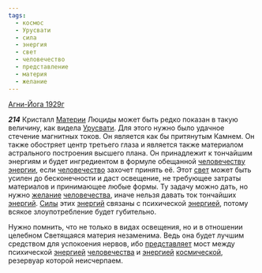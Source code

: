 ```yaml
---
tags:
  - космос
  - Урусвати
  - сила
  - энергия
  - свет
  - человечество
  - представление
  - материя
  - желание
---
```


[Агни-Йога 1929г](https://127.0.0.1:4002/agni/1929)

___214___
Кристалл [Материи](../../../tags/#материя) Люциды может быть редко показан в такую величину, как видела [Урусвати](../../../tags/#Урусвати). Для этого нужно было удачное стечение магнитных токов. Он является как бы притянутым Камнем. Он также обостряет центр третьего глаза и является также материалом астрального построения высшего плана. Он принадлежит к тончайшим энергиям и будет ингредиентом в формуле обещанной [человечеству](../../../tags/#[человечество](../../../tags/#человечество)) [энергии](../../../tags/#энергия), если [человечество](../../../tags/#человечество) захочет принять её. Этот [свет](../../../tags/#свет) может быть усилен до бесконечности и даст освещение, не требующее затраты материалов и принимающее любые формы. Ту задачу можно дать, но нужно [желание](../../../tags/#желание) [человечества](../../../tags/#человечество), иначе нельзя давать ток тончайших [энергий](../../../tags/#энергия). [Силы](../../../tags/#сила) этих [энергий](../../../tags/#энергия) связаны с психической [энергией](../../../tags/#энергия), потому всякое злоупотребление будет губительно.   

Нужно помнить, что не только в видах освещения, но и в отношении целебном Светящаяся материя незаменима. Ведь она будет лучшим средством для успокоения нервов, ибо [представляет](../../../tags/#представление) мост между психической [энергией](../../../tags/#энергия) [человечества](../../../tags/#человечество) и [энергией](../../../tags/#энергия) [космической](../../../tags/#космос), резервуар которой неисчерпаем.